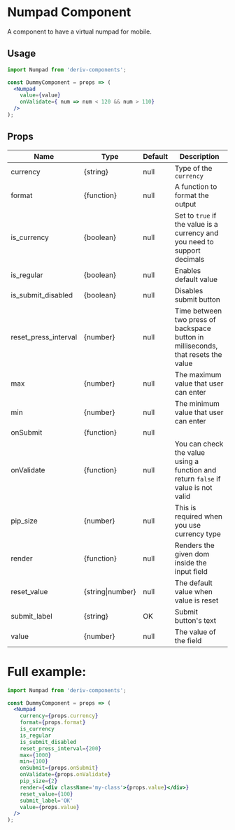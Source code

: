 # Numpad Component

A component to have a virtual numpad for mobile.

## Usage

```jsx
import Numpad from 'deriv-components';

const DummyComponent = props => (
  <Numpad
    value={value}
    onValidate={ num => num < 120 && num > 110}
  />
);
```

## Props

| Name                    | Type              | Default  | Description                                                                        |
| ----------------------- | ----------------- | -------- | ---------------------------------------------------------------------------------- |
| currency                | {string}          | null     | Type of the `currency`                                                             |
| format                  | {function}        | null     | A function to format the output                                                    |
| is\_currency            | {boolean}         | null     | Set to `true` if the value is a currency and you need to support decimals          |
| is\_regular             | {boolean}         | null     | Enables default value                                                              |
| is\_submit\_disabled    | {boolean}         | null     | Disables submit button                                                             |
| reset\_press\_interval  | {number}          | null     | Time between two press of backspace button in milliseconds, that resets the value  |
| max                     | {number}          | null     | The maximum value that user can enter                                              |
| min                     | {number}          | null     | The minimum value that user can enter                                              |
| onSubmit                | {function}        | null     |                                                                                    |
| onValidate              | {function}        | null     | You can check the value using a function and return `false` if value is not valid  |
| pip\_size               | {number}          | null     | This is required when you use currency type                                        |
| render                  | {function}        | null     | Renders the given dom inside the input field                                       |
| reset\_value            | {string\|number}  | null     | The default value when value is reset                                              |
| submit\_label           | {string}          | OK       | Submit button's text                                                               |
| value                   | {number}          | null     | The value of the field                                                             |


# Full example:

```jsx
import Numpad from 'deriv-components';

const DummyComponent = props => (
  <Numpad
    currency={props.currency}            
    format={props.format}              
    is_currency         
    is_regular        
    is_submit_disabled 
    reset_press_interval={200}
    max={1000}                 
    min={100}                 
    onSubmit={props.onSubmit}            
    onValidate={props.onValidate}          
    pip_size={2}            
    render={<div className='my-class'>{props.value}</div>}              
    reset_value={100}         
    submit_label='OK'        
    value={props.value}               
  />
);
```
